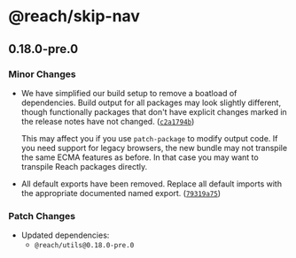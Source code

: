 # @reach/skip-nav

## 0.18.0-pre.0

### Minor Changes

- We have simplified our build setup to remove a boatload of dependencies. Build output for all packages may look slightly different, though functionally packages that don't have explicit changes marked in the release notes have not changed. ([`c2a1794b`](https://github.com/reach/reach-ui/commit/c2a1794b6818822080f428a1cbe2cec2b4a0a218))

  This may affect you if you use `patch-package` to modify output code. If you need support for legacy browsers, the new bundle may not transpile the same ECMA features as before. In that case you may want to transpile Reach packages directly.

- All default exports have been removed. Replace all default imports with the appropriate documented named export. ([`79319a75`](https://github.com/reach/reach-ui/commit/79319a75a639db398c62ca3296896894eb3e539e))

### Patch Changes

- Updated dependencies:
  - `@reach/utils@0.18.0-pre.0`
